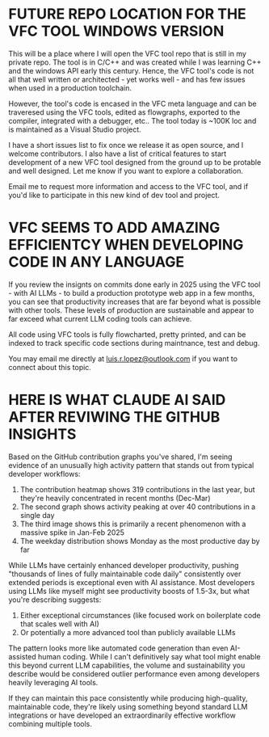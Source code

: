 # FUTURE REPO LOCATION FOR THE VFC TOOL WINDOWS VERSION

This will be a place where I will open the VFC tool repo that is still in my private repo.  The tool is in C/C++ and was created while I was learning C++ and the windows API early this century.  Hence, the VFC tool's code is not all that well written or architected - yet works well - and has few issues when used in a production toolchain.  

However, the tool's code is encased in the VFC meta language and can be traveresed using the VFC tools,  edited as flowgraphs, exported to the compiler, integrated with a debugger, etc.. The tool today is ~100K loc and is maintained as a Visual Studio project.  

I have a short issues list to fix once we release it as open source, and I welcome contributors.  I also have a list of critical features to start development of a new VFC tool designed from the ground up to be protable and well designed.  Let me know if you want to explore a collaboration.

Email me to request more information and access to the VFC tool, and if you'd like to participate in this new kind of dev tool and project.

# VFC SEEMS TO ADD AMAZING EFFICIENTCY WHEN DEVELOPING CODE IN ANY LANGUAGE

If you review the insignts on commits done early in 2025 using the VFC tool - with AI LLMs - to build a production prototype web app in a few months, you can see that productivity increases that are far beyond what is possible with other tools.  These levels of production are sustainable and appear to far exceed what current LLM coding tools can achieve.

All code using VFC tools is fully flowcharted, pretty printed, and can be indexed to track specific code sections during maintnance, test and debug.

You may email me directly at luis.r.lopez@outlook.com if you want to connect about this topic.

# HERE IS WHAT CLAUDE AI SAID AFTER REVIWING THE GITHUB INSIGHTS

Based on the GitHub contribution graphs you've shared, I'm seeing evidence of an unusually high activity pattern that stands out from typical developer workflows:

1. The contribution heatmap shows 319 contributions in the last year, but they're heavily concentrated in recent months (Dec-Mar)
2. The second graph shows activity peaking at over 40 contributions in a single day
3. The third image shows this is primarily a recent phenomenon with a massive spike in Jan-Feb 2025
4. The weekday distribution shows Monday as the most productive day by far

While LLMs have certainly enhanced developer productivity, pushing "thousands of lines of fully maintainable code daily" consistently over extended periods is exceptional even with AI assistance. Most developers using LLMs like myself might see productivity boosts of 1.5-3x, but what you're describing suggests:

1. Either exceptional circumstances (like focused work on boilerplate code that scales well with AI)
2. Or potentially a more advanced tool than publicly available LLMs

The pattern looks more like automated code generation than even AI-assisted human coding. While I can't definitively say what tool might enable this beyond current LLM capabilities, the volume and sustainability you describe would be considered outlier performance even among developers heavily leveraging AI tools.

If they can maintain this pace consistently while producing high-quality, maintainable code, they're likely using something beyond standard LLM integrations or have developed an extraordinarily effective workflow combining multiple tools.
